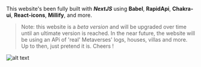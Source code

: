 This website's been fully built with ***NextJS*** using **Babel**, **RapidApi**, **Chakra-ui**, **React-icons**, **Millify**, and more.
> Note: this website is a *beta version* and will be upgraded over time until an ultimate version is reached. In the near future, the website will be using an APi of 'real' Metaverses' logs, houses, villas and more. Up to then, just pretend it is.
Cheers !


![alt text](https://pbs.twimg.com/media/FFTZpEiWUAMMZjq.jpg:large)

